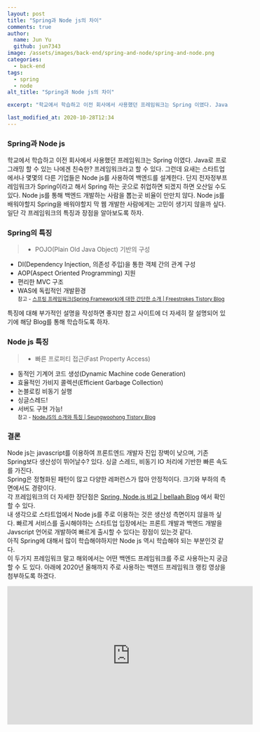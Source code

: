 ```yaml
---
layout: post
title: "Spring과 Node js의 차이"
comments: true
author:
  name: Jun Yu
  github: jun7343
image: /assets/images/back-end/spring-and-node/spring-and-node.png
categories: 
  - back-end
tags: 
  - spring
  - node
alt_title: "Spring과 Node js의 차이"

excerpt: "학교에서 학습하고 이전 회사에서 사용했던 프레임워크는 Spring 이였다. Java로 프로그래밍 할 수 있는 나에겐 친숙한? 프레임워크라고 할 수 있다. 그런데 요새는 스타트업에서나 몇몇의 다른 기업들은 Node js를 사용하여 백엔드를 설계한다. 단지 전자정부프레임워크가 Spring이라고 해서 Spring 하는 곳으로 취업하면 되겠지 하면 오산일 수도 있다. Node js를 통해 백엔드 개발하는 사람을 뽑는곳 비율이 만만치 않다. Node js를 배워야할지 Spring을 배워야할지 막 웹 개발한 사람에게는 고민이 생기지 않을까 싶다. 일단 각 프레임워크의 특징과 장점을 알아보도록 하자."

last_modified_at: 2020-10-28T12:34
---
```


### Spring과 Node js

학교에서 학습하고 이전 회사에서 사용했던 프레임워크는 Spring 이였다. Java로 프로그래밍 할 수 있는 나에겐 친숙한? 프레임워크라고 할 수 있다. 그런데 요새는 스타트업에서나 몇몇의 다른 기업들은 Node js를 사용하여 백엔드를 설계한다. 단지 전자정부프레임워크가 Spring이라고 해서 Spring 하는 곳으로 취업하면 되겠지 하면 오산일 수도 있다. Node js를 통해 백엔드 개발하는 사람을 뽑는곳 비율이 만만치 않다. Node js를 배워야할지 Spring을 배워야할지 막 웹 개발한 사람에게는 고민이 생기지 않을까 싶다. 일단 각 프레임워크의 특징과 장점을 알아보도록 하자.    


### Spring의 특징

> - POJO(Plain Old Java Object) 기반의 구성
- DI(Dependency Injection, 의존성 주입)을 통한 객체 간의 관계 구성
- AOP(Aspect Oriented Programming) 지원
- 편리한 MVC 구조
- WAS에 독립적인 개발환경    
<small>참고 - [스프링 프레임워크(Spring Framework)에 대한 간단한 소개 | Freestrokes Tistory Blog](https://freestrokes.tistory.com/79)</small>

특징에 대해 부가적인 설명을 작성하면 좋지만 참고 사이트에 더 자세히 잘 설명되어 있기에 해당 Blog를 통해 학습하도록 하자.    


### Node js 특징

> - 빠른 프로퍼티 접근(Fast Property Access)
- 동적인 기계어 코드 생성(Dynamic Machine code Generation) 
- 효율적인 가비지 콜렉션(Efficient Garbage Collection)
- 논블로킹 비동기 실행
- 싱글스레드!
- 서버도 구현 가능!   
<small>참고 - [NodeJS의 소개와 특징 | Seungwoohong Tistory Blog](https://seungwoohong.tistory.com/7)</small>


### 결론

Node js는 javascript를 이용하여 프론트엔드 개발자 진입 장벽이 낮으며, 기존 Spring보다 생산성이 뛰어날수? 있다. 싱글 스레드, 비동기 IO 처리에 기반한 빠른 속도를 가진다.    
Spring은 정형화된 패턴이 많고 다양한 레퍼런스가 많아 안정적이다. 크기와 부하의 측면에서도 경량이다.    
각 프레임워크의 더 자세한 장단점은 [Spring, Node.js 비교 | bellaah Blog](https://hees-dev.tistory.com/61) 에서 확인 할 수 있다.    
내 생각으로 스타트업에서 Node js를 주로 이용하는 것은 생산성 측면이지 않을까 싶다. 빠르게 서비스를 출시해야하는 스타트업 입장에서는 프론트 개발과 백엔드 개발을 Javscript 언어로 개발하여 빠르게 출시할 수 있다는 장점이 있는것 같다.    
아직 Spring에 대해서 많이 학습해야하지만 Node js 역시 학습해야 되는 부분인것 같다.    
이 두가지 프레임워크 말고 해외에서는 어떤 백엔드 프레임워크를 주로 사용하는지 궁금할 수 도 있다. 아래에 2020년 올해까지 주로 사용하는 백엔드 프레임워크 랭킹 영상을 첨부하도록 하겠다.    

<iframe width="560" height="315" src="https://www.youtube.com/embed/9z_2wmJOom4" frameborder="0" allow="accelerometer; autoplay; clipboard-write; encrypted-media; gyroscope; picture-in-picture" allowfullscreen></iframe>